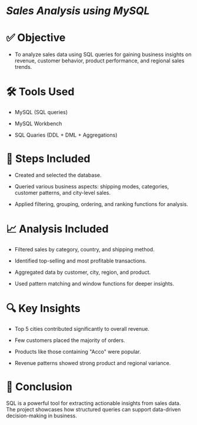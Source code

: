 # ${Sales\ Analysis\ using\  MySQL}$

# ✅ Objective
- To analyze sales data using SQL queries for gaining business insights on revenue, customer behavior, product performance, and regional sales trends.

# 🛠 Tools Used
- MySQL (SQL queries)

- MySQL Workbench

- SQL Quaries (DDL + DML + Aggregations)

# 🧾 Steps Included
- Created and selected the database.

- Queried various business aspects: shipping modes, categories, customer patterns, and city-level sales.

- Applied filtering, grouping, ordering, and ranking functions for analysis.

# 📈 Analysis Included
- Filtered sales by category, country, and shipping method.

- Identified top-selling and most profitable transactions.

- Aggregated data by customer, city, region, and product.

- Used pattern matching and window functions for deeper insights.

# 🔍 Key Insights
- Top 5 cities contributed significantly to overall revenue.

- Few customers placed the majority of orders.

- Products like those containing "Acco" were popular.

- Revenue patterns showed strong product and regional variance.

# 🧾 Conclusion
SQL is a powerful tool for extracting actionable insights from sales data. The project showcases how structured queries can support data-driven decision-making in business.
